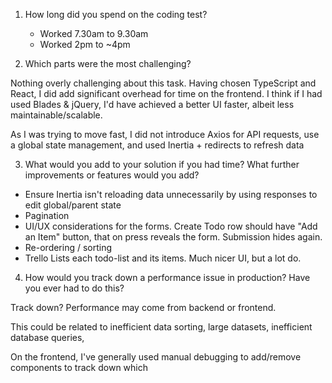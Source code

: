 1. How long did you spend on the coding test?
    - Worked 7.30am to 9.30am
    - Worked 2pm to ~4pm


2. Which parts were the most challenging?

Nothing overly challenging about this task. Having chosen TypeScript and React, I did add significant overhead for time on the frontend. I think if I had used Blades & jQuery, I'd have achieved a better UI faster, albeit less maintainable/scalable.

As I was trying to move fast, I did not introduce Axios for API requests, use a global state management, and used Inertia + redirects to refresh data

3. What would you add to your solution if you had time? What further improvements or features would you add?

- Ensure Inertia isn't reloading data unnecessarily by using responses to edit global/parent state
- Pagination
- UI/UX considerations for the forms. Create Todo row should have "Add an Item" button, that on press reveals the form. Submission hides again.
- Re-ordering / sorting
- Trello Lists each todo-list and its items. Much nicer UI, but a lot do.

4. How would you track down a performance issue in production? Have you ever had to do this?

Track down? Performance may come from backend or frontend. 

This could be related to inefficient data sorting, large datasets, inefficient database queries,

On the frontend, I've generally used manual debugging to add/remove components to track down which
